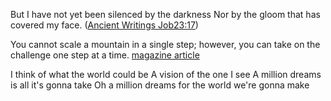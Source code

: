 But I have not yet been silenced by the darkness
Nor by the gloom that has covered my face. (<a href="https://www.jw.org/en/library/bible/nwt/books/job/23/#v180230175">Ancient Writings Job23:17</a>)

You cannot scale a mountain in a single step; however, you can take on the challenge one step at a time. <a href="https://wol.jw.org/en/wol/d/r1/lp-e/102014125">magazine article</a>


I think of what the world could be
A vision of the one I see
A million dreams is all it's gonna take
Oh a million dreams for the world we're gonna make
